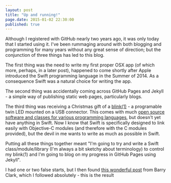 ```yaml
---
layout: post
title: "Up and running!"
page.date: 2015-01-02 22:30:00
published: true
---
```


Although I registered with GitHub nearly two years ago, it was only today that I started using it.  I've been rummaging around with both blogging and programming for many years without any great sense of direction; but the conjunction of three things has led to this blog.  

The  first thing was the need to write my first proper OSX app (of which more, perhaps, in a later post), happened to come shortly after Apple introduced the Swift programming language in the Summer of 2014.  As a consequence Swift was a natural choice for writing the app.

The second thing was accidentally coming across GitHub Pages and Jekyll - a simple way of publishing static web pages, particularly blogs. 

The third thing was receiving a Christmas gift of a [blink(1)](blink1.thingM.com) - a programable twin LED mounted on a USB connector.  This comes with much [open source software and classes for various programming languages]( https://github.com/todbot/blink1), but doesn't yet have anything in Swift.  Now I know that Swift is specifically designed to link easily with Objective-C modules (and therefore with the C modules provided), but the devil in me wants to write as much as possible in Swift.

Putting all these things together meant "I'm going to try and write a Swift class/module/library (I'm always a bit sketchy about terminology) to control my blink(1) and I'm going to blog on my progress in GitHub Pages using Jekyll".

I had one or two false starts, but I then found [this wonderful post](http://www.smashingmagazine.com/2014/08/01/build-blog-jekyll-github-pages/) from Barry Clark, which I followed absolutely - this is the result
